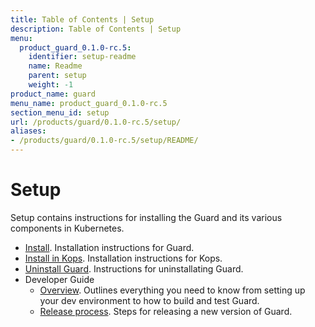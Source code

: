 ```yaml
---
title: Table of Contents | Setup
description: Table of Contents | Setup
menu:
  product_guard_0.1.0-rc.5:
    identifier: setup-readme
    name: Readme
    parent: setup
    weight: -1
product_name: guard
menu_name: product_guard_0.1.0-rc.5
section_menu_id: setup
url: /products/guard/0.1.0-rc.5/setup/
aliases:
- /products/guard/0.1.0-rc.5/setup/README/
---
```


# Setup

Setup contains instructions for installing the Guard and its various components in Kubernetes.

- [Install](/products/guard/0.1.0-rc.5/setup/install). Installation instructions for Guard.
- [Install in Kops](/products/guard/0.1.0-rc.5/setup/install-kops). Installation instructions for Kops.
- [Uninstall Guard](/products/guard/0.1.0-rc.5/setup/uninstall). Instructions for uninstallating Guard.
- Developer Guide
  - [Overview](/products/guard/0.1.0-rc.5/setup/developer-guide/overview). Outlines everything you need to know from setting up your dev environment to how to build and test Guard.
  - [Release process](/products/guard/0.1.0-rc.5/setup/developer-guide/release). Steps for releasing a new version of Guard.

